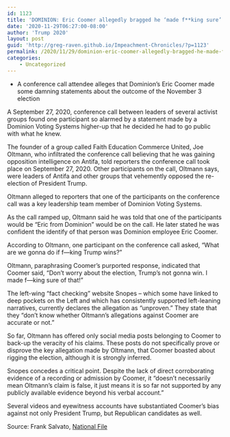 ```yaml
---
id: 1123
title: 'DOMINION: Eric Coomer allegedly bragged he ‘made f**king sure’ that ‘Trump’s not gonna win’'
date: '2020-11-29T06:27:00-08:00'
author: 'Trump 2020'
layout: post
guid: 'http://greg-raven.github.io/Impeachment-Chronicles/?p=1123'
permalink: /2020/11/29/dominion-eric-coomer-allegedly-bragged-he-made-fking-sure-that-trumps-not-gonna-win/
categories:
    - Uncategorized
---
```


- A conference call attendee alleges that Dominion’s Eric Coomer made some damning statements about the outcome of the November 3 election

A September 27, 2020, conference call between leaders of several activist groups found one participant so alarmed by a statement made by a Dominion Voting Systems higher-up that he decided he had to go public with what he knew.

The founder of a group called Faith Education Commerce United, Joe Oltmann, who infiltrated the conference call believing that he was gaining opposition intelligence on Antifa, told reporters the conference call took place on September 27, 2020. Other participants on the call, Oltmann says, were leaders of Antifa and other groups that vehemently opposed the re-election of President Trump.

Oltmann alleged to reporters that one of the participants on the conference call was a key leadership team member of Dominion Voting Systems.

As the call ramped up, Oltmann said he was told that one of the participants would be “Eric from Dominion” would be on the call. He later stated he was confident the identify of that person was Dominion employee Eric Coomer.

According to Oltmann, one participant on the conference call asked, “What are we gonna do if f—king Trump wins?”

Oltmann, paraphrasing Coomer’s purported response, indicated that Coomer said, “Don’t worry about the election, Trump’s not gonna win. I made f—king sure of that!”

The left-wing “fact checking” website Snopes – which some have linked to deep pockets on the Left and which has consistently supported left-leaning narratives, currently declares the allegation as “unproven.” They state that they “don’t know whether Oltmann’s allegations against Coomer are accurate or not.”

So far, Oltmann has offered only social media posts belonging to Coomer to back-up the veracity of his claims. These posts do not specifically prove or disprove the key allegation made by Oltmann, that Coomer boasted about rigging the election, although it is strongly inferred.

Snopes concedes a critical point. Despite the lack of direct corroborating evidence of a recording or admission by Coomer, it “doesn’t necessarily mean Oltmann’s claim is false, it just means it is so far not supported by any publicly available evidence beyond his verbal account.”

Several videos and eyewitness accounts have substantiated Coomer’s bias against not only President Trump, but Republican candidates as well.

Source: Frank Salvato, [National File](https://nationalfile.com/dominion-eric-coomer-allegedly-bragged-he-made-fking-sure-that-trumps-not-gonna-win/)
